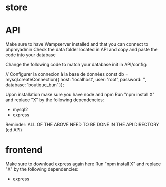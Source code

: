 # store

# API
Make sure to have Wampserver installed and that you can connect to phpmyadmin
Check the data folder located in API and copy and paste the code into your database

Change the following code to match your database init in API/config:

// Configurer la connexion à la base de données
const db = mysql.createConnection({
  host: 'localhost',
  user: 'root',
  password: '',
  database: 'boutique_bun'
});

Upon installation make sure you have node and npm
Run "npm install X" and replace "X" by the following dependencies:
- mysql2
- express

Reminder: ALL OF THE ABOVE NEED TO BE DONE IN THE API DIRECTORY (cd API)

# frontend
Make sure to download express again here
Run "npm install X" and replace "X" by the following dependencies:
- express